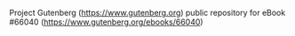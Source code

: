 Project Gutenberg (https://www.gutenberg.org) public repository for
eBook #66040 (https://www.gutenberg.org/ebooks/66040)
